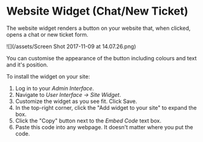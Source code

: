 Website Widget (Chat/New Ticket)
================================

The website widget renders a button on your website that, when clicked, opens a chat or new ticket form.

![](/assets/Screen Shot 2017-11-09 at 14.07.26.png)

You can customise the appearance of the button including colours and text and it's position.

To install the widget on your site:

1. Log in to your _Admin Interface_.
2. Navigate to _User Interface -> Site Widget_.
3. Customize the widget as you see fit. Click Save.
4. In the top-right corner, click the "Add widget to your site" to expand the box.
5. Click the "Copy" button next to the _Embed Code_ text box.
6. Paste this code into any webpage. It doesn't matter where you put the code.